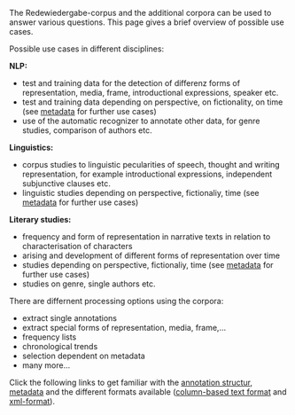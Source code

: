 The Redewiedergabe-corpus and the additional corpora can be used to answer various questions. This page gives a brief overview of possible use cases.

Possible use cases in different disciplines:


**NLP:**
- test and training data for the detection of differenz forms of representation, media, frame, introductional expressions, speaker etc.
- test and training data depending on perspective, on fictionality, on time (see [metadata](metadata.md) for further use cases)
- use of the automatic recognizer to annotate other data, for genre studies, comparison of authors etc.


**Linguistics:**
- corpus studies to linguistic pecularities of speech, thought and writing representation, for example introductional expressions, independent subjunctive clauses etc.
- linguistic studies depending on perspective, fictionaliy, time (see [metadata](metadata.md) for further use cases)


**Literary studies:**
- frequency and form of representation in narrative texts in relation to characterisation of characters
- arising and development of different forms of representation over time
- studies depending on perspective, fictionaliy, time (see [metadata](metadata.md) for further use cases)
- studies on genre, single authors etc.


There are differnent processing options using the corpora:
- extract single annotations
- extract special forms of representation, media, frame,...
- frequency lists
- chronological trends
- selection dependent on metadata
- many more...


Click the following links to get familiar with the [annotation structur](annotation_structure.md), [metadata](metadata.md) and the different formats available ([column-based text format](column_based_text_format.md) and [xml-format](xml_format.md)).
